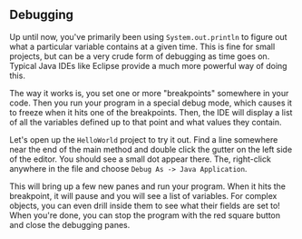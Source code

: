 ## Debugging

Up until now, you've primarily been using `System.out.println` to figure out what a particular variable contains at a given time. This is fine for small projects, but can be a very crude form of debugging as time goes on. Typical Java IDEs like Eclipse provide a much more powerful way of doing this.

The way it works is, you set one or more "breakpoints" somewhere in your code. Then you run your program in a special debug mode, which causes it to freeze when it hits one of the breakpoints. Then, the IDE will display a list of all the variables defined up to that point and what values they contain.

Let's open up the `HelloWorld` project to try it out. Find a line somewhere near the end of the main method and double click the gutter on the left side of the editor. You should see a small dot appear there. The, right-click anywhere in the file and choose `Debug As -> Java Application`.

This will bring up a few new panes and run your program. When it hits the breakpoint, it will pause and you will see a list of variables. For complex objects, you can even drill inside them to see what their fields are set to! When you're done, you can stop the program with the red square button and close the debugging panes.
